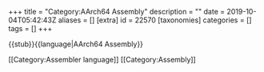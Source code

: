 +++
title = "Category:AArch64 Assembly"
description = ""
date = 2019-10-04T05:42:43Z
aliases = []
[extra]
id = 22570
[taxonomies]
categories = []
tags = []
+++

{{stub}}{{language|AArch64 Assembly}}

[[Category:Assembler language]]
[[Category:Assembly]]

